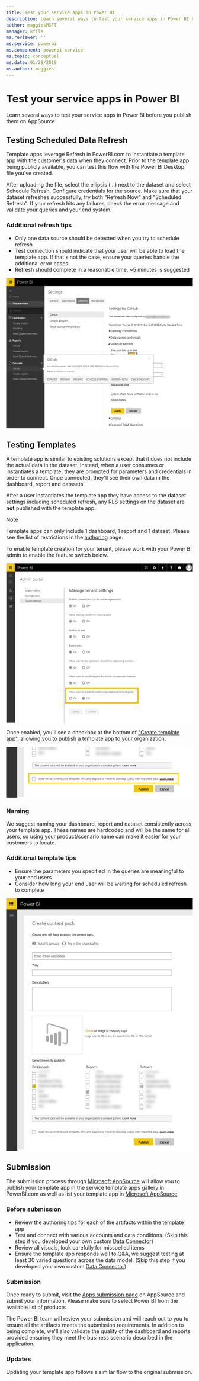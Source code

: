 ```yaml
---
title: Test your service apps in Power BI
description: Learn several ways to test your service apps in Power BI before you publish them on AppSource.
author: maggiesMSFT
manager: kfile
ms.reviewer: ''
ms.service: powerbi
ms.component: powerbi-service
ms.topic: conceptual
ms.date: 01/28/2019
ms.author: maggies
---
```


# Test your service apps in Power BI

Learn several ways to test your service apps in Power BI before you publish them on AppSource.

## Testing Scheduled Data Refresh
Template apps leverage Refresh in PowerBI.com to instantiate a template app with the customer's data when they connect. Prior to the template app being publicly available, you can test this flow with the Power BI Desktop file you've created.

After uploading the file, select the ellipsis (...) next to the dataset and select Schedule Refresh. Configure credentials for the source. Make sure that your dataset refreshes successfully, try both "Refresh Now" and "Scheduled Refresh". If your refresh hits any failures, check the error message and validate your queries and your end system.

### Additional refresh tips
* Only one data source should be detected when you try to schedule refresh  
* Test connection should indicate that your user will be able to load the template app. If that's not the case, ensure your queries handle the additional error cases.  
* Refresh should complete in a reasonable time, ~5 minutes is suggested  

![settings](media/template-content-pack-testing/scheduledrefresh.png)

<a name="templates"></a>

## Testing Templates
A template app is similar to existing solutions except that it does not include the actual data in the dataset. Instead, when a user consumes or instantiates a template, they are prompted for parameters and credentials in order to connect. Once connected, they'll see their own data in the dashboard, report and datasets. 

After a user instantiates the template app they have access to the dataset settings including scheduled refresh, any RLS settings on the dataset are **not** published with the template app.  

> [!NOTE]
> Template apps can only include 1 dashboard, 1 report and 1 dataset. Please see the list of restrictions in the [authoring](template-content-pack-authoring.md#restrictions)  page. 
> 
> 

To enable template creation for your tenant, please work with your Power BI admin to enable the feature switch below. 

![featureswitch](media/template-content-pack-testing/featureswitch.png)

Once enabled, you'll see a checkbox at the bottom of ["Create template app"](https://app.powerbi.com/groups/me/publish-content/), allowing you to publish a template app to your organization. 

![checkbox](media/template-content-pack-testing/checkbox.png)

### Naming
We suggest naming your dashboard, report and dataset consistently across your template app. These names are hardcoded and will be the same for all users, so using your product/scenario name can make it easier for your customers to locate.

### Additional template tips
* Ensure the parameters you specified in the queries are meaningful to your end users
* Consider how long your end user will be waiting for scheduled refresh to complete

![create](media/template-content-pack-testing/createtemplate.png)

<a name="submission"></a>

## Submission
The submission process through [Microsoft AppSource](https://appsource.microsoft.com/en-us/partners/list-an-app) will allow you to publish your template app in the service template apps gallery in PowerBI.com as well as list your template app in [Microsoft AppSource](http://appsource.microsoft.com).

### Before submission
* Review the authoring tips for each of the artifacts within the template app
* Test and connect with various accounts and data conditions. (Skip this step if you developed your own custom [Data Connector](https://aka.ms/DataConnectors))
* Review all visuals, look carefully for misspelled items
* Ensure the template app responds well to Q&A, we suggest testing at least 30 varied questions across the data model. (Skip this step if you developed your own custom [Data Connector](https://aka.ms/DataConnectors))

### Submission
Once ready to submit, visit the [Apps submission page](https://appsource.microsoft.com/en-us/partners/list-an-app) on AppSource and submit your information. Please make sure to select Power BI from the available list of products

The Power BI team will review your submission and will reach out to you to ensure all the artifacts meets the submission requirements. In addition to being complete, we'll also validate the quality of the dashboard and reports provided ensuring they meet the business scenario described in the application.

### Updates
Updating your template app follows a similar flow to the original submission. 

